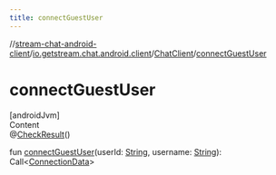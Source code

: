 ```yaml
---
title: connectGuestUser
---
```

//[stream-chat-android-client](../../../index.md)/[io.getstream.chat.android.client](../index.md)/[ChatClient](index.md)/[connectGuestUser](connectGuestUser.md)



# connectGuestUser  
[androidJvm]  
Content  
@[CheckResult](https://developer.android.com/reference/kotlin/androidx/annotation/CheckResult.html)()  
  
fun [connectGuestUser](connectGuestUser.md)(userId: [String](https://kotlinlang.org/api/latest/jvm/stdlib/kotlin/-string/index.html), username: [String](https://kotlinlang.org/api/latest/jvm/stdlib/kotlin/-string/index.html)): Call&lt;[ConnectionData](../../io.getstream.chat.android.client.models/ConnectionData/index.md)&gt;  



